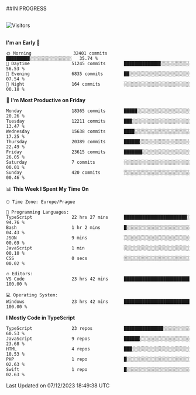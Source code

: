 ##IN PROGRESS
##
![Visitors](https://komarev.com/ghpvc/?username=petrbui&style=for-the-badge&label=Visitors+👀)



##
<!--
[![My GitHub stats](https://github-readme-stats.vercel.app/api?username=petrbui&theme=github_dark)](https://github.com/anuraghazra/github-readme-stats)

[![My wakatime stats](https://github-readme-stats.vercel.app/api/wakatime?username=petrbui&theme=github_dark)](https://github.com/anuraghazra/github-readme-stats)
-->
<!--START_SECTION:waka-->
**I'm an Early 🐤** 

```text
🌞 Morning                32401 commits       █████████░░░░░░░░░░░░░░░░   35.74 % 
🌆 Daytime                51245 commits       ██████████████░░░░░░░░░░░   56.53 % 
🌃 Evening                6835 commits        ██░░░░░░░░░░░░░░░░░░░░░░░   07.54 % 
🌙 Night                  164 commits         ░░░░░░░░░░░░░░░░░░░░░░░░░   00.18 % 
```
📅 **I'm Most Productive on Friday** 

```text
Monday                   18365 commits       █████░░░░░░░░░░░░░░░░░░░░   20.26 % 
Tuesday                  12211 commits       ███░░░░░░░░░░░░░░░░░░░░░░   13.47 % 
Wednesday                15638 commits       ████░░░░░░░░░░░░░░░░░░░░░   17.25 % 
Thursday                 20389 commits       ██████░░░░░░░░░░░░░░░░░░░   22.49 % 
Friday                   23615 commits       ███████░░░░░░░░░░░░░░░░░░   26.05 % 
Saturday                 7 commits           ░░░░░░░░░░░░░░░░░░░░░░░░░   00.01 % 
Sunday                   420 commits         ░░░░░░░░░░░░░░░░░░░░░░░░░   00.46 % 
```


📊 **This Week I Spent My Time On** 

```text
🕑︎ Time Zone: Europe/Prague

💬 Programming Languages: 
TypeScript               22 hrs 27 mins      ████████████████████████░   94.76 % 
Bash                     1 hr 2 mins         █░░░░░░░░░░░░░░░░░░░░░░░░   04.43 % 
JSON                     9 mins              ░░░░░░░░░░░░░░░░░░░░░░░░░   00.69 % 
JavaScript               1 min               ░░░░░░░░░░░░░░░░░░░░░░░░░   00.10 % 
CSS                      0 secs              ░░░░░░░░░░░░░░░░░░░░░░░░░   00.02 % 

🔥 Editors: 
VS Code                  23 hrs 42 mins      █████████████████████████   100.00 % 

💻 Operating System: 
Windows                  23 hrs 42 mins      █████████████████████████   100.00 % 
```

**I Mostly Code in TypeScript** 

```text
TypeScript               23 repos            ███████████████░░░░░░░░░░   60.53 % 
JavaScript               9 repos             ██████░░░░░░░░░░░░░░░░░░░   23.68 % 
HTML                     4 repos             ███░░░░░░░░░░░░░░░░░░░░░░   10.53 % 
PHP                      1 repo              █░░░░░░░░░░░░░░░░░░░░░░░░   02.63 % 
Swift                    1 repo              █░░░░░░░░░░░░░░░░░░░░░░░░   02.63 % 
```




 Last Updated on 07/12/2023 18:49:38 UTC
<!--END_SECTION:waka-->
